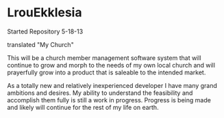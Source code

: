 LrouEkklesia
============
Started Repository 5-18-13

translated "My Church"

This will be a church member management software system that will continue to grow and morph to the needs of my own
local church and will prayerfully grow into a product that is saleable to the intended market.

As a totally new and relatively inexperienced developer I have many grand ambitions and desires.  My ability to
understand the feasibility and accomplish them fully is still a work in progress.  Progress is being made and likely will
continue for the rest of my life on earth.

